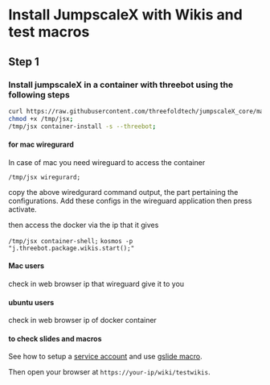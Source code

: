 # Install JumpscaleX with Wikis and test macros

## Step 1

### Install jumpscaleX in a container with threebot using the following steps

```bash
curl https://raw.githubusercontent.com/threefoldtech/jumpscaleX_core/master/install/jsx.py > /tmp/jsx;
chmod +x /tmp/jsx;
/tmp/jsx container-install -s --threebot;
```

#### for mac wiregurard

In case of mac you need wireguard to access the container

`/tmp/jsx wiregurard;`

copy the above wiredgurard command output, the part pertaining the configurations.
Add these configs in the wireguard application then press activate.



then access the docker via the ip that it gives

`/tmp/jsx container-shell;`
`kosmos -p "j.threebot.package.wikis.start();"`

#### Mac users

check in web browser ip that wireguard give it to you

#### ubuntu users

check in web browser ip of docker container

#### to check slides and macros
See how to setup a [service account](https://github.com/threefoldtech/jumpscaleX_threebot/blob/master/docs/wikis/tech/service_account.md) and use [gslide macro](https://github.com/threefoldtech/jumpscaleX_threebot/blob/master/docs/wikis/macro/gslide.md).

Then open your browser at `https://your-ip/wiki/testwikis`.
